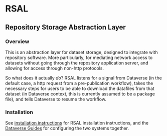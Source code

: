 # RSAL
## Repository Storage Abstraction Layer

### Overview
This is an abstraction layer for dataset storage, designed to integrate with repository software.
More particularly, for mediating network access to datasets without going through the repository application server, and allowing for access through non-http protocols.

So what does it actually *do*?
RSAL listens for a signal from Dataverse (in the default case, a http request from a pre-publication workflow), takes the necessary steps for users to be able to download the datafiles from that dataset (in Dataverse context, this is currently assumed to be a package file), and tells Dataverse to resume the workflow.


### Installation
See [installation instructions](doc/installation.md) for RSAL installation instructions, and the [Dataverse Guides](http://guides.dataverse.org) for configuring the two systems together.

